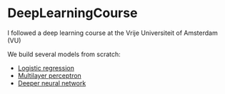 # DeepLearningCourse
I followed a deep learning course at the Vrije Universiteit of Amsterdam (VU)

We build several models from scratch:
- [Logistic regression](https://htmlpreview.github.io/?https://github.com/Douwe-Spaanderman/DeepLearningCourse/blob/main/html/Logistic_regression.html)
- [Multilayer perceptron](https://htmlpreview.github.io/?https://raw.githubusercontent.com/Douwe-Spaanderman/DeepLearningCourse/main/html/Multilayer_perceptron.html)
- [Deeper neural network](https://htmlpreview.github.io/?https://github.com/Douwe-Spaanderman/DeepLearningCourse/blob/main/html/Deeper_neural_network.html)